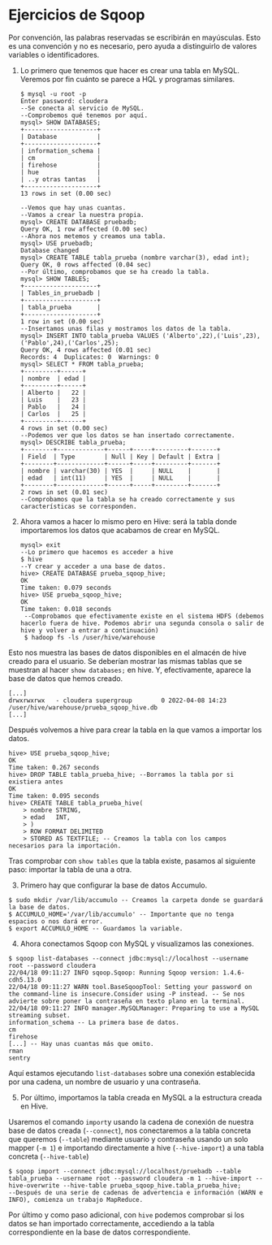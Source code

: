 # Ejercicios de Sqoop
Por convención, las palabras reservadas se escribirán en mayúsculas. Esto es una convención y no es necesario, pero ayuda a distinguirlo de valores variables o identificadores.

1. Lo primero que tenemos que hacer es crear una tabla en MySQL. Veremos por fin cuánto se parece a HQL y programas similares.
    ```
    $ mysql -u root -p
    Enter password: cloudera
    --Se conecta al servicio de MySQL.
    --Comprobemos qué tenemos por aquí.
    mysql> SHOW DATABASES;
    +--------------------+
    | Database           |
    +--------------------+
    | information_schema |
    | cm                 |
    | firehose           |
    | hue                |
    | ..y otras tantas   |
    +--------------------+
    13 rows in set (0.00 sec)

    --Vemos que hay unas cuantas.
    --Vamos a crear la nuestra propia.
    mysql> CREATE DATABASE pruebadb;
    Query OK, 1 row affected (0.00 sec)
    --Ahora nos metemos y creamos una tabla.
    mysql> USE pruebadb;
    Database changed
    mysql> CREATE TABLE tabla_prueba (nombre varchar(3), edad int);
    Query OK, 0 rows affected (0.04 sec)
    --Por último, comprobamos que se ha creado la tabla.
    mysql> SHOW TABLES;
    +--------------------+
    | Tables_in_pruebadb |
    +--------------------+
    | tabla_prueba       |
    +--------------------+
    1 row in set (0.00 sec)
    --Insertamos unas filas y mostramos los datos de la tabla.
    mysql> INSERT INTO tabla_prueba VALUES ('Alberto',22),('Luis',23),('Pablo',24),('Carlos',25);
    Query OK, 4 rows affected (0.01 sec)
    Records: 4  Duplicates: 0  Warnings: 0
    mysql> SELECT * FROM tabla_prueba;
    +---------+------+
    | nombre  | edad |
    +---------+------+
    | Alberto |   22 |
    | Luis    |   23 |
    | Pablo   |   24 |
    | Carlos  |   25 |
    +---------+------+
    4 rows in set (0.00 sec)
    --Podemos ver que los datos se han insertado correctamente.
    mysql> DESCRIBE tabla_prueba;
    +--------+-------------+------+-----+---------+-------+
    | Field  | Type        | Null | Key | Default | Extra |
    +--------+-------------+------+-----+---------+-------+
    | nombre | varchar(30) | YES  |     | NULL    |       |
    | edad   | int(11)     | YES  |     | NULL    |       |
    +--------+-------------+------+-----+---------+-------+
    2 rows in set (0.01 sec)
    --Comprobamos que la tabla se ha creado correctamente y sus características se corresponden.
    ```

2. Ahora vamos a hacer lo mismo pero en Hive: será la tabla donde importaremos los datos que acabamos de crear en MySQL.
   ```
   mysql> exit
   --Lo primero que hacemos es acceder a hive
   $ hive
   --Y crear y acceder a una base de datos.
   hive> CREATE DATABASE prueba_sqoop_hive;
   OK
   Time taken: 0.079 seconds
   hive> USE prueba_sqoop_hive;
   OK
   Time taken: 0.018 seconds
    --Comprobamos que efectivamente existe en el sistema HDFS (debemos hacerlo fuera de hive. Podemos abrir una segunda consola o salir de hive y volver a entrar a continuación)
    $ hadoop fs -ls /user/hive/warehouse
   ```
Esto nos muestra las bases de datos disponibles en el almacén de hive creado para el usuario. Se deberían mostrar las mismas tablas que se muestran al hacer `show databases;` en hive. Y, efectivamente, aparece la base de datos que hemos creado.

   ```
   [...]
   drwxrwxrwx   - cloudera supergroup        0 2022-04-08 14:23 /user/hive/warehouse/prueba_sqoop_hive.db
   [...]
   ```

Después volvemos a hive para crear la tabla en la que vamos a importar los datos.

   ```
   hive> USE prueba_sqoop_hive;
   OK
   Time taken: 0.267 seconds
   hive> DROP TABLE tabla_prueba_hive; --Borramos la tabla por si existiera antes
   OK
   Time taken: 0.095 seconds
   hive> CREATE TABLE tabla_prueba_hive(
       > nombre STRING,
       > edad   INT,
       > )
       > ROW FORMAT DELIMITED
       > STORED AS TEXTFILE; -- Creamos la tabla con los campos necesarios para la importación.
   ```

Tras comprobar con `show tables` que la tabla existe, pasamos al siguiente paso: importar la tabla de una a otra.

3. Primero hay que configurar la base de datos Accumulo.
```
$ sudo mkdir /var/lib/accumulo -- Creamos la carpeta donde se guardará la base de datos.
$ ACCUMULO_HOME='/var/lib/accumulo' -- Importante que no tenga espacios o nos dará error.
$ export ACCUMULO_HOME -- Guardamos la variable.
```

4. Ahora conectamos Sqoop con MySQL y visualizamos las conexiones.
```
$ sqoop list-databases --connect jdbc:mysql://localhost --username root --password cloudera
22/04/18 09:11:27 INFO sqoop.Sqoop: Running Sqoop version: 1.4.6-cdh5.13.0
22/04/18 09:11:27 WARN tool.BaseSqoopTool: Setting your password on the command-line is insecure.Consider using -P instead. -- Se nos advierte sobre poner la contraseña en texto plano en la terminal.
22/04/18 09:11:27 INFO manager.MySQLManager: Preparing to use a MySQL streaming subset.
information_schema -- La primera base de datos.
cm
firehose
[...] -- Hay unas cuantas más que omito.
rman
sentry
```
Aquí estamos ejecutando `list-databases` sobre una conexión establecida por una cadena, un nombre de usuario y una contraseña.

5. Por último, importamos la tabla creada en MySQL a la estructura creada en Hive.

Usaremos el comando `import`y usando la cadena de conexión de nuestra base de datos creada (`--connect`), nos conectaremos a la tabla concreta que queremos (`--table`) mediante usuario y contraseña usando un solo mapper (`-m 1`) e importando directamente a hive (`--hive-import`) a una tabla concreta (`--hive-table`)
```
$ sqoop import --connect jdbc:mysql://localhost/pruebadb --table tabla_prueba --username root --password cloudera -m 1 --hive-import --hive-overwrite --hive-table prueba_sqoop_hive.tabla_prueba_hive;
--Después de una serie de cadenas de advertencia e información (WARN e INFO), comienza un trabajo MapReduce.
```

Por último y como paso adicional, con `hive` podemos comprobar si los datos se han importado correctamente, accediendo a la tabla correspondiente en la base de datos correspondiente.